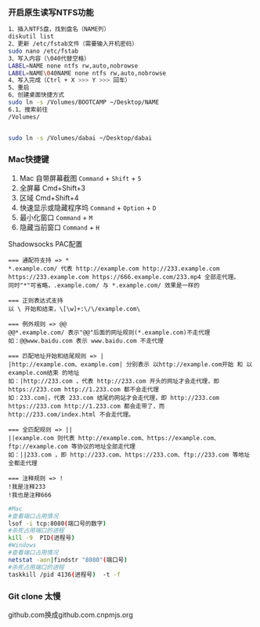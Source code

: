### 开启原生读写NTFS功能

```bash
1、插入NTFS盘，找到盘名（NAME列）
diskutil list
2、更新 /etc/fstab文件（需要输入开机密码）
sudo nano /etc/fstab
3、写入内容（\040代替空格）
LABEL=NAME none ntfs rw,auto,nobrowse
LABEL=NAME\040NAME none ntfs rw,auto,nobrowse
4、写入完成（Ctrl + X >>> Y >>> 回车）
5、重启
6、创建桌面快捷方式
sudo ln -s /Volumes/BOOTCAMP ~/Desktop/NAME
6.1、搜索前往
/Volumes/


sudo ln -s /Volumes/dabai ~/Desktop/dabai

```

### Mac快捷键

1. Mac 自带屏幕截图 `Command` + `Shift` + `5`
2. 全屏幕  Cmd+Shift+3
3. 区域 Cmd+Shift+4
4. 快速显示或隐藏程序坞 `Command` + `Option` + `D`
5. 最小化窗口 `Command` + `M`
6. 隐藏当前窗口 `Command` + `H`





Shadowsocks PAC配置

```
=== 通配符支持 => *
*.example.com/ 代表 http://example.com http://233.example.com https://233.example.com https://666.example.com/233.mp4 全部走代理。
同时"*"可省略，.example.com/ 与 *.example.com/ 效果是一样的
 
=== 正则表达式支持
以 \ 开始和结束，\[\w]+:\/\/example.com\
 
=== 例外规则 => @@
@@*.example.com/ 表示"@@"后面的网址规则(*.example.com)不走代理
如：@@www.baidu.com 表示 www.baidu.com 不走代理
 
=== 匹配地址开始和结尾规则 => |
|http://example.com、example.com| 分别表示 以http://example.com开始 和 以example.com结束 的地址
如：|http://233.com ，代表 http://233.com 开头的网址才会走代理，即 https://233.com http://1.233.com 都不会走代理
如：233.com|，代表 233.com 结尾的网站才会走代理，即 http://233.com https://233.com http://1.233.com 都会走带了，而 http://233.com/index.html 不会走代理。
 
=== 全匹配规则 => ||
||example.com 则代表 http://example.com、https://example.com、ftp://example.com 等协议的地址全部走代理
如：||233.com ，即 http://233.com、https://233.com、ftp://233.com 等地址全都走代理
 
=== 注释规则 => !
!我是注释233
!我也是注释666
```



```bash
#Mac
#查看端口占用情况
lsof -i tcp:8080(端口号的数字)
#杀死占用端口的进程
kill -9  PID(进程号)
#Windows
#查看端口占用情况
netstat -aon|findstr "8080"(端口号)
#杀死占用端口的进程
taskkill /pid 4136(进程号)  -t -f
```



### Git clone 太慢

github.com换成github.com.cnpmjs.org